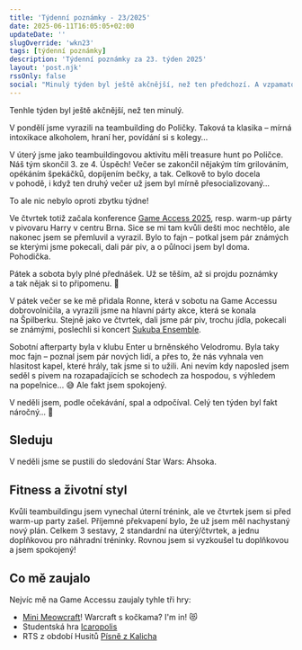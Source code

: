 ```yaml
---
title: 'Týdenní poznámky - 23/2025'
date: 2025-06-11T16:05:05+02:00
updateDate: ''
slugOverride: 'wkn23'
tags: [týdenní poznámky]
description: 'Týdenní poznámky za 23. týden 2025'
layout: 'post.njk'
rssOnly: false
social: "Minulý týden byl ještě akčnější, než ten předchozí. A vzpamatovávám se z něj doteď. 😅\n\nVíc k tomu je v nových Týdenních poznámkách. 🙂"
---
```

Tenhle týden byl ještě akčnější, než ten minulý.

V pondělí jsme vyrazili na teambuilding do Poličky. Taková ta klasika – mírná intoxikace alkoholem, hraní her, povídání si s kolegy…

V úterý jsme jako teambuildingovou aktivitu měli treasure hunt po Poličce. Náš tým skončil 3. ze 4. Úspěch! Večer se zakončil nějakým tím grilováním, opékáním špekáčků, dopíjením bečky, a tak. Celkově to bylo docela v pohodě, i když ten druhý večer už jsem byl mírně přesocializovaný…

To ale nic nebylo oproti zbytku týdne!

Ve čtvrtek totiž začala konference [Game Access 2025](https://game-access.com/conference/), resp. warm-up párty v pivovaru Harry v centru Brna. Sice se mi tam kvůli dešti moc nechtělo, ale nakonec jsem se přemluvil a vyrazil. Bylo to fajn – potkal jsem pár známých se kterými jsme pokecali, dali pár piv, a o půlnoci jsem byl doma. Pohodička.

Pátek a sobota byly plné přednášek. Už se těším, až si projdu poznámky a tak nějak si to připomenu. 🙂 

V pátek večer se ke mě přidala Ronne, která v sobotu na Game Accessu dobrovolničila, a vyrazili jsme na hlavní párty akce, která se konala na Špilberku. Stejně jako ve čtvrtek, dali jsme pár piv, trochu jídla, pokecali se známými, poslechli si koncert [Sukuba Ensemble](https://sukubaensemble.cz).

Sobotní afterparty byla v klubu Enter u brněnského Velodromu. Byla taky moc fajn – poznal jsem pár nových lidí, a přes to, že nás vyhnala ven hlasitost kapel, které hrály, tak jsme si to užili. Ani nevím kdy naposled jsem seděl s pivem na rozapadajících se schodech za hospodou, s výhledem na popelnice… 😅 Ale fakt jsem spokojený.

V neděli jsem, podle očekávání, spal a odpočíval. Celý ten týden byl fakt náročný… 🙂

## Sleduju
V neděli jsme se pustili do sledování Star Wars: Ahsoka.

## Fitness a životní styl
Kvůli teambuildingu jsem vynechal úterní trénink, ale ve čtvrtek jsem si před warm-up party zašel. Příjemné překvapení bylo, že už jsem měl nachystaný nový plán. Celkem 3 sestavy, 2 standardní na úterý/čtvrtek, a jednu doplňkovou pro náhradní tréninky. Rovnou jsem si vyzkoušel tu doplňkovou a jsem spokojený! 

## Co mě zaujalo
Nejvíc mě na Game Accessu zaujaly tyhle tři hry:

- [Mini Meowcraft](https://www.minimeowcraft.com)! Warcraft s kočkama? I'm in! 😻
- Studentská hra [Icaropolis](https://ddaniecheque.itch.io/icaropolis)
- RTS z období Husitů [Písně z Kalicha](https://visiongame.cz/hra/kalich/)